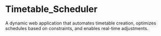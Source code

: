 # Timetable_Scheduler
A dynamic web application that automates timetable creation, optimizes schedules based on constraints, and enables real-time adjustments.
